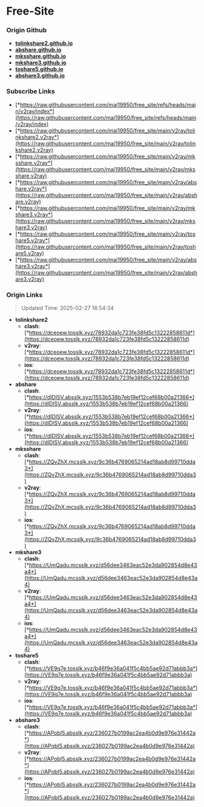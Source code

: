 # Free-Site

### Origin Github

- [**tolinkshare2.github.io**](https://github.com/tolinkshare2/tolinkshare2.github.io)
- [**abshare.github.io**](https://github.com/abshare/abshare.github.io)
- [**mksshare.github.io**](https://github.com/mksshare/mksshare.github.io)
- [**mkshare3.github.io**](https://github.com/mkshare3/mkshare3.github.io)
- [**toshare5.github.io**](https://github.com/toshare5/toshare5.github.io)
- [**abshare3.github.io**](https://github.com/abshare3/abshare3.github.io)

### Subscribe Links

- [*https://raw.githubusercontent.com/mai19950/free_site/refs/heads/main/v2ray/index*](https://raw.githubusercontent.com/mai19950/free_site/refs/heads/main/v2ray/index)
- [*https://raw.githubusercontent.com/mai19950/free_site/main/v2ray/tolinkshare2.v2ray*](https://raw.githubusercontent.com/mai19950/free_site/main/v2ray/tolinkshare2.v2ray)
- [*https://raw.githubusercontent.com/mai19950/free_site/main/v2ray/mksshare.v2ray*](https://raw.githubusercontent.com/mai19950/free_site/main/v2ray/mksshare.v2ray)
- [*https://raw.githubusercontent.com/mai19950/free_site/main/v2ray/abshare.v2ray*](https://raw.githubusercontent.com/mai19950/free_site/main/v2ray/abshare.v2ray)
- [*https://raw.githubusercontent.com/mai19950/free_site/main/v2ray/mkshare3.v2ray*](https://raw.githubusercontent.com/mai19950/free_site/main/v2ray/mkshare3.v2ray)
- [*https://raw.githubusercontent.com/mai19950/free_site/main/v2ray/toshare5.v2ray*](https://raw.githubusercontent.com/mai19950/free_site/main/v2ray/toshare5.v2ray)
- [*https://raw.githubusercontent.com/mai19950/free_site/main/v2ray/abshare3.v2ray*](https://raw.githubusercontent.com/mai19950/free_site/main/v2ray/abshare3.v2ray)

### Origin Links

> Updated Time: 2025-02-27 18:54:34

- **tolinkshare2**
  - **clash**: [*https://dceoew.tosslk.xyz/78932da1c723fe38fd5c13222858611d*](https://dceoew.tosslk.xyz/78932da1c723fe38fd5c13222858611d)
  - **v2ray**: [*https://dceoew.tosslk.xyz/78932da1c723fe38fd5c13222858611d*](https://dceoew.tosslk.xyz/78932da1c723fe38fd5c13222858611d)
  - **ios**: [*https://dceoew.tosslk.xyz/78932da1c723fe38fd5c13222858611d*](https://dceoew.tosslk.xyz/78932da1c723fe38fd5c13222858611d)
- **abshare**
  - **clash**: [*https://dIDlSV.absslk.xyz/1553b538b7eb19ef12cef68b00a21366*](https://dIDlSV.absslk.xyz/1553b538b7eb19ef12cef68b00a21366)
  - **v2ray**: [*https://dIDlSV.absslk.xyz/1553b538b7eb19ef12cef68b00a21366*](https://dIDlSV.absslk.xyz/1553b538b7eb19ef12cef68b00a21366)
  - **ios**: [*https://dIDlSV.absslk.xyz/1553b538b7eb19ef12cef68b00a21366*](https://dIDlSV.absslk.xyz/1553b538b7eb19ef12cef68b00a21366)
- **mksshare**
  - **clash**: [*https://ZQvZhX.mcsslk.xyz/9c36b4769065214ad18ab8d99710dda3*](https://ZQvZhX.mcsslk.xyz/9c36b4769065214ad18ab8d99710dda3)
  - **v2ray**: [*https://ZQvZhX.mcsslk.xyz/9c36b4769065214ad18ab8d99710dda3*](https://ZQvZhX.mcsslk.xyz/9c36b4769065214ad18ab8d99710dda3)
  - **ios**: [*https://ZQvZhX.mcsslk.xyz/9c36b4769065214ad18ab8d99710dda3*](https://ZQvZhX.mcsslk.xyz/9c36b4769065214ad18ab8d99710dda3)
- **mkshare3**
  - **clash**: [*https://UmQadu.mcsslk.xyz/d56dee3463eac52e3da902854d8e43a4*](https://UmQadu.mcsslk.xyz/d56dee3463eac52e3da902854d8e43a4)
  - **v2ray**: [*https://UmQadu.mcsslk.xyz/d56dee3463eac52e3da902854d8e43a4*](https://UmQadu.mcsslk.xyz/d56dee3463eac52e3da902854d8e43a4)
  - **ios**: [*https://UmQadu.mcsslk.xyz/d56dee3463eac52e3da902854d8e43a4*](https://UmQadu.mcsslk.xyz/d56dee3463eac52e3da902854d8e43a4)
- **toshare5**
  - **clash**: [*https://VE9q7e.tosslk.xyz/b46f9e36a041f5c4bb5ae92d71abbb3a*](https://VE9q7e.tosslk.xyz/b46f9e36a041f5c4bb5ae92d71abbb3a)
  - **v2ray**: [*https://VE9q7e.tosslk.xyz/b46f9e36a041f5c4bb5ae92d71abbb3a*](https://VE9q7e.tosslk.xyz/b46f9e36a041f5c4bb5ae92d71abbb3a)
  - **ios**: [*https://VE9q7e.tosslk.xyz/b46f9e36a041f5c4bb5ae92d71abbb3a*](https://VE9q7e.tosslk.xyz/b46f9e36a041f5c4bb5ae92d71abbb3a)
- **abshare3**
  - **clash**: [*https://APobI5.absslk.xyz/236027b0199ac2ea4b0d9e976e31442a*](https://APobI5.absslk.xyz/236027b0199ac2ea4b0d9e976e31442a)
  - **v2ray**: [*https://APobI5.absslk.xyz/236027b0199ac2ea4b0d9e976e31442a*](https://APobI5.absslk.xyz/236027b0199ac2ea4b0d9e976e31442a)
  - **ios**: [*https://APobI5.absslk.xyz/236027b0199ac2ea4b0d9e976e31442a*](https://APobI5.absslk.xyz/236027b0199ac2ea4b0d9e976e31442a)
